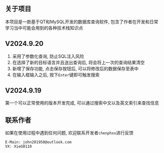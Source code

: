 ## 关于项目

本项目是一款基于QT和MySQL开发的数据库查询软件, 包含了作者在开发和日常学习当中可能会用到的各种技术栈知识点 
<br>
## V2024.9.20
1. 采用了参数化查询, 防止SQL注入风险
2. 在选择了新的目标语言并且送出查询后, 将会将上一次的查询结果清空
3. 新增了保存功能, 点击保存按钮后, 可以将修改后的数据保存至表中
4. 在输入框输入之后, 按下`Enter`键即可触发搜索
## V2024.9.19
第一个可以正常使用的版本开发完成, 可以通过搜索中文以及英文索引来查找信息
## 联系作者
如果在使用过程中遇到任何问题, 欢迎联系开发者`chenphxx`进行反馈 
```
E-Main: john201950@outlook.com
VX: XieG0110
```
